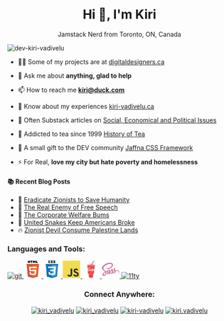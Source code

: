 <h1 align="center">Hi 👋, I'm Kiri</h1>
<p align="center">Jamstack Nerd from Toronto, ON, Canada</h3>

<p align="left"> <img src="https://komarev.com/ghpvc/?username=dev-kiri-vadivelu&label=Profile%20views&color=0e75b6&style=flat" alt="dev-kiri-vadivelu" /> </p>

- 👨‍💻 Some of my projects are at [digitaldesigners.ca](https://digitaldesigners.ca)

- 💬 Ask me about **anything, glad to help**

- 📫 How to reach me **kiri@duck.com**

- 📄 Know about my experiences [kiri-vadivelu.ca](https://kiri-vadivelu.ca)

- 📝 Often Substack articles on [Social, Economical and Political Issues](https://scarborough.substack.com/)

- 🍵 Addicted to tea since 1999 [History of Tea](https://en.wikipedia.org/wiki/History_of_tea)

- 🎁 A small gift to the DEV community [Jaffna CSS Framework](https://jaffnacss.netlify.app)

- ⚡ For Real, **love my city but hate poverty and homelessness**

#### :books: Recent Blog Posts
<!-- BLOGPOSTS:START -->
 - 🌮 [Eradicate Zionists to Save Humanity](https://scarborough.hashnode.dev/eradicate-zionists-to-save-humanity)
 - 🌮 [The Real Enemy of Free Speech](https://scarborough.hashnode.dev/the-real-enemy-of-free-speech)
 - 🚀 [The Corporate Welfare Bums](https://scarborough.hashnode.dev/the-corporate-welfare-bums)
 - 🚀 [United Snakes Keep Americans Broke](https://scarborough.hashnode.dev/united-snakes-keep-americans-broke)
 - 🔥 [Zionist Devil Consume Palestine Lands](https://scarborough.hashnode.dev/zionist-devil-consume-palestine-lands)<!-- BLOGPOSTS:END -->


<h3 align="left">Languages and Tools:</h3>
<p align="left"> 
<a href="https://git-scm.com/" target="_blank" rel="noreferrer"> <img src="https://www.vectorlogo.zone/logos/git-scm/git-scm-icon.svg" alt="git" width="40" height="40"/> </a> <a href="https://www.w3.org/html/" target="_blank" rel="noreferrer"> <img src="https://raw.githubusercontent.com/devicons/devicon/master/icons/html5/html5-original-wordmark.svg" alt="html5" width="40" height="40"/> </a>  <a href="https://www.w3schools.com/css/" target="_blank" rel="noreferrer"> <img src="https://raw.githubusercontent.com/devicons/devicon/master/icons/css3/css3-original-wordmark.svg" alt="css3" width="40" height="40"/> </a> <a href="https://developer.mozilla.org/en-US/docs/Web/JavaScript" target="_blank" rel="noreferrer"> <img src="https://raw.githubusercontent.com/devicons/devicon/master/icons/javascript/javascript-original.svg" alt="javascript" width="40" height="40"/> </a> <a href="https://gulpjs.com" target="_blank" rel="noreferrer"> <img src="https://raw.githubusercontent.com/devicons/devicon/master/icons/gulp/gulp-plain.svg" alt="gulp" width="40" height="40"/> </a> <a href="https://sass-lang.com" target="_blank" rel="noreferrer"> <img src="https://raw.githubusercontent.com/devicons/devicon/master/icons/sass/sass-original.svg" alt="sass" width="40" height="40"/> </a> 
<a href="https://www.11ty.dev/" target="_blank" rel="noreferrer"> <img src="https://gist.githubusercontent.com/vivek32ta/c7f7bf583c1fb1c58d89301ea40f37fd/raw/f4c85cce5790758286b8f155ef9a177710b995df/11ty.svg" alt="11ty" width="40" height="40"/> </a> </p>

<h3 align="center">Connect Anywhere:</h3>
<p align="center">
<a href="https://instagram.com/kiri_vadivelu" target="blank"><img align="center" src="https://raw.githubusercontent.com/rahuldkjain/github-profile-readme-generator/master/src/images/icons/Social/instagram.svg" alt="kiri_vadivelu" height="30" width="40" /></a>
<a href="https://twitter.com/kiri_vadivelu" target="blank"><img align="center" src="https://raw.githubusercontent.com/rahuldkjain/github-profile-readme-generator/master/src/images/icons/Social/twitter.svg" alt="kiri_vadivelu" height="30" width="40" /></a>
<a href="https://linkedin.com/in/kiri-vadivelu" target="blank"><img align="center" src="https://raw.githubusercontent.com/rahuldkjain/github-profile-readme-generator/master/src/images/icons/Social/linked-in-alt.svg" alt="kiri-vadivelu" height="30" width="40" /></a>
<a href="https://fb.com/kiri.vadivelu" target="blank"><img align="center" src="https://raw.githubusercontent.com/rahuldkjain/github-profile-readme-generator/master/src/images/icons/Social/facebook.svg" alt="kiri.vadivelu" height="30" width="40" /></a>

</p>
